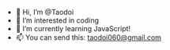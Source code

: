 - 👋 Hi, I’m @Taodoi
- 👀 I’m interested in coding
- 🌱 I’m currently learning JavaScript!
- 📫 You can send this: taodoi060@gmail.com

<!---
Taodoi/Taodoi is a ✨ special ✨ repository because its `README.md` (this file) appears on your GitHub profile.
You can click the Preview link to take a look at your changes.
--->
